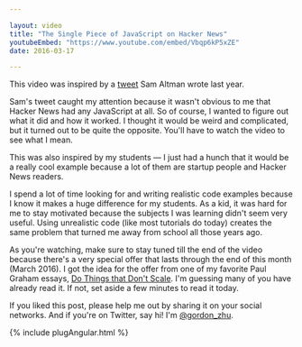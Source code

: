 ```yaml
---

layout: video
title: "The Single Piece of JavaScript on Hacker News"
youtubeEmbed: "https://www.youtube.com/embed/Vbqp6kP5xZE"
date: 2016-03-17

---
```


This video was inspired by a
<a href="https://twitter.com/sama/status/622915286782513152" target="_blank">
tweet</a> Sam Altman wrote last year. 

Sam's tweet caught my attention because it wasn't obvious to me that 
Hacker News had any JavaScript at all. So of course, I wanted to figure 
out what it did and how it worked. I thought it would be weird and 
complicated, but it turned out to be quite the opposite. You'll have to 
watch the video to see what I mean.

This was also inspired by my students — I just had a hunch that it 
would be a really cool example because a lot of them are startup people 
and Hacker News readers. 

I spend a lot of time looking for and writing realistic code examples 
because I know it makes a huge difference for my students. As a kid, it 
was hard for me to stay motivated because the subjects I was learning 
didn't seem very useful. Using unrealistic code (like most tutorials do 
today) creates the same problem that turned me away from school all 
those years ago.

As you're watching, make sure to stay tuned till the end of the video 
because there's a very special offer that lasts through the end of this 
month (March 2016). I got the idea for the offer from one of my 
favorite Paul Graham essays, 
<a href="http://paulgraham.com/ds.html" target="_blank">
Do Things that Don't Scale</a>. I'm guessing many of you have already 
read it. If not, set aside a few minutes to read it today.

If you liked this post, please help me out by sharing it on your social
networks. And if you're on Twitter, say hi! I'm 
<a href="https://twitter.com/gordon_zhu" target="_blank">
@gordon_zhu</a>.

{% include plugAngular.html %}


